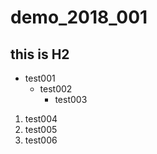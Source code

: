 # demo_2018_001
## this is H2

* test001  
  + test002
    - test003

1. test004
  2. test005
3. test006
